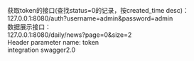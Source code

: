 
获取token的接口(查找status=0的记录，按created_time desc)：  
127.0.0.1:8080/auth?username=admin&password=admin  
数据展示接口：  
127.0.0.1:8080/daily/news?page=0&size=2  
Header parameter name: token  
integration swagger2.0  
